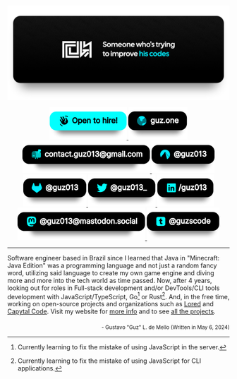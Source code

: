 <div>
    <div align="center">
        <a href="https://guz.one/code">
            <img src="./static/profile-banner.svg" width="1000"/>
        </a>
    </div>
    <div align="center">
        <p>
            <a href="mailto:contact.guz013@gmail.com?subject=Job opportunity">
                <img src="./static/job-badge.svg"/>
            </a>
            <span> </span>
            <a href="https://guz.one">
                <img src="./static/website-badge.svg"/>
            </a>
            <span> </span>
            <a href="mailto:contact.guz013@gmail.com?subject=GitHub profile&body=Nice profile btw!">
                <img src="./static/email-badge.svg"/>
            </a>
            <span> </span>
            <a href="https://codeberg.com/Guz013">
                <img src="./static/codeberg-badge.svg"/>
            </a>
            <span> </span>
            <a href="https://gitlab.com/Guz013">
                <img src="./static/gitlab-badge.svg"/>
            </a>
            <span> </span>
            <a href="https://twitter.com/guz013_">
                <img src="./static/twitter-badge.svg"/>
            </a>
            <span> </span>
            <a href="https://linkedin.com/in/guz013_">
                <img src="./static/linkedin-badge.svg"/>
            </a>
            <span> </span>
            <a href="https://mastodon.social/@guz013">
                <img src="./static/mastodon-badge.svg"/>
            </a>
            <span> </span>
            <a href="https://guzscode.tmumblr.com">
                <img src="./static/tumblr-badge.svg"/>
            </a>
        </p>
    </div>
</div>

---

Software engineer based in Brazil since I learned that Java in "Minecraft: Java
Edition" was a programming language and not just a random fancy word, utilizing
said language to create my own game engine and diving more and more into the
tech world as time passed. Now, after 4 years, looking out for roles in
Full-stack development and/or DevTools/CLI tools development with
JavaScript/TypeScript, Go[^1] or Rust[^2]. And, in the free time, working on
open-source projects and organizations such as
[Lored](https://github.com/LoredDev) and [Capytal
Code](https://github.com/capytalcode). Visit my website for [more
info](https://guz.one/about) and to see [all the
projects](https://guz.one/projects).

<p align="right"><sub>- Gustavo "Guz" L. de Mello (Written in May 6, 2024)</sub></p>

[^1]: Currently learning to fix the mistake of using JavaScript in the server.
[^2]: Currently learning to fix the mistake of using JavaScript for CLI applications.
